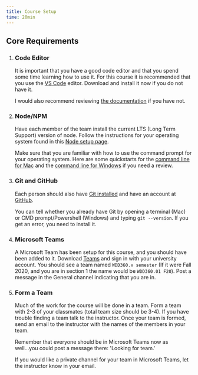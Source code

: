```yaml
---
title: Course Setup
time: 20min
---
```


## Core Requirements

1. ### Code Editor

    It is important that you have a good code editor and that you spend some time learning how to use it. For this course it is recommended that you use the [VS Code](https://code.visualstudio.com) editor. Download and install it now if you do not have it.

    I would also recommend reviewing [the documentation](https://code.visualstudio.com/docs) if you have not.

2. ### Node/NPM

    Have each member of the team install the current LTS (Long Term Support) version of node. Follow the instructions for your operating system found in this [Node setup page](https://byui-cit.github.io/learning-modules/modules/general/node-installation/).

    Make sure that you are familiar with how to use the command prompt for your operating system. Here are some quickstarts for the [command line for Mac](https://byui-cit.github.io/learning-modules/modules/general/cli-basics/prepare1/) and the [command line for Windows](https://byui-cit.github.io/learning-modules/modules/general/cli-basics/prepare1/) if you need a review.

3. ### Git and GitHub

    Each person should also have [Git installed](https://git-scm.com/downloads) and have an account at [GitHub](https://github.com).

    You can tell whether you already have Git by opening a terminal (Mac) or CMD prompt/Powershell (Windows) and typing `git --version`. If you get an error, you need to install it.

4. ### Microsoft Teams

    A Microsoft Team has been setup for this course, and you should have been added to it. Download [Teams](https://www.microsoft.com/en-us/microsoft-365/microsoft-teams/download-app) and sign in with your university account. You should see a team named `WDD360.x semester` (If it were Fall 2020, and you are in section 1 the name would be `WDD360.01 F20`). Post a message in the General channel indicating that you are in.

5. ### Form a Team

    Much of the work for the course will be done in a team. Form a team with 2-3 of your classmates (total team size should be 3-4). If you have trouble finding a team talk to the instructor. Once your team is formed, send an email to the instructor with the names of the members in your team.

    Remember that everyone should be in Microsoft Teams now as well...you could post a message there: 'Looking for team.'

    If you would like a private channel for your team in Microsoft Teams, let the instructor know in your email.

